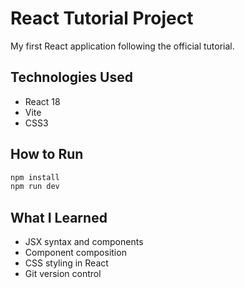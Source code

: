 # React Tutorial Project

My first React application following the official tutorial.

## Technologies Used

- React 18
- Vite
- CSS3

## How to Run

```bash
npm install
npm run dev
```

## What I Learned

- JSX syntax and components
- Component composition
- CSS styling in React
- Git version control



